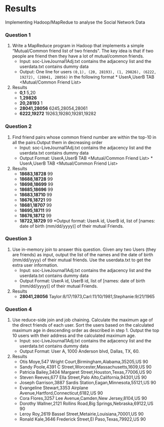 # Results
Implementing Hadoop/MapRedue to analyse the Social Network Data

### Question 1 
1. Write a MapReduce program in Hadoop that implements a simple “Mutual/Common friend list of two friends". The key idea is that if two people are friend then they have a lot of mutual/common friends. 
     * Input: soc-LiveJournal1Adj.txt contains the adjacency list and the userdata.txt contains dummy data 
     * Output: One line for users ``(0,1), (20, 28193), (1, 29826), (6222, 19272), (28041, 28056)`` in the following format
              * UserA,UserB TAB <Mutual/Common Friend List>           
2. Results
     * **0,1**	5,20 
     * **1,29826**	
     * **20,28193**	1 
     * **28041,28056**	6245,28054,28061
     * **6222,19272**	19263,19280,19281,19282
     
### Question 2 
1. Find friend pairs whose common friend number are within the top-10 in all the pairs.Output them in decreasing order 
     * Input: soc-LiveJournal1Adj.txt contains the adjacency list and the userdata.txt contains dummy data 
     * Output Format:  UserA,UserB TAB <Mutual/Common Friend List>
              * UserA,UserB TAB <Mutual/Common Friend List>           
2. Results
     * **18683,18728**	99 
     * **18688,18728**	99	
     * **18698,18699**	99
     * **18685,18696**	99
     * **18683,18710**	99
     * **18676,18721**	99
     * **18681,18707**	99
     * **18695,18711**	99
     * **18676,18712**	99
     * **18722,18729**	99
 *Output format: UserA id, UserB id, list of [names: date of birth (mm/dd/yyyy)] of their mutual Friends.

### Question 3 
1. Use in-memory join to answer this question. Given any two Users (they are friends) as input, output the list of the names and the date of birth (mm/dd/yyyy) of their mutual friends. Use the userdata.txt to get the extra user information. 
     * Input: soc-LiveJournal1Adj.txt contains the adjacency list and the userdata.txt contains dummy data 
     * Output Format: UserA id, UserB id, list of [names: date of birth (mm/dd/yyyy)] of their mutual Friends.          
2. Results
     * **28041,28056**	Taylor:8/17/1973,Carl:11/10/1981,Stephanie:9/21/1965
      
### Question 4 
1. Use reduce-side join and job chaining. Calculate the maximum age of the direct friends of each user. Sort the users based on the calculated maximum age in descending order as described in step 1. Output the top 10 users with their address and the calculated maximum age. 
     * Input: soc-LiveJournal1Adj.txt contains the adjacency list and the userdata.txt contains dummy data 
     * Output Format: User A, 1000 Anderson blvd, Dallas, TX, 60.          
2. Results     
     * Otis Moye,547 Wright Court,Birmingham,Alabama,35205,US	90
     * Sandy Poole,4391 C Street,Worcester,Massachusetts,1609,US	90
     * Patricia Bailey,3404 Margaret Street,Houston,Texas,77006,US	90
     * Steven Reeves,677 Ella Street,Palo Alto,California,94301,US	90
     * Joseph Garrison,3887 Sardis Station,Eagan,Minnesota,55121,US	90
     * Evangeline Stewart,3353 Airplane Avenue,Hartford,Connecticut,6182,US	90
     * Cora Flores,3257 Lee Avenue,Camden,New Jersey,8104,US	90
     * Dorothy Wallner,2121 Rollins Road,Big Springs,Nebraska,69122,US	90
     * Leroy Roy,2619 Bassel Street,Metairie,Louisiana,70001,US	90
     * Ronald Kale,3646 Frederick Street,El Paso,Texas,79922,US	90
